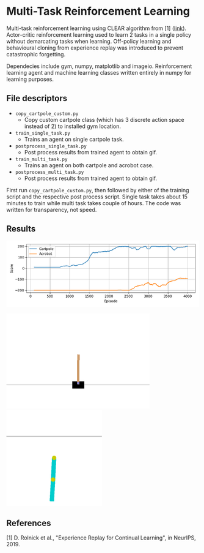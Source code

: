 # Multi-Task Reinforcement Learning
Multi-task reinforcement learning using CLEAR algorithm from \[1\] ([link](https://arxiv.org/abs/1811.11682)). Actor-critic reinforcement learning used to learn 2 tasks in a single policy without demarcating tasks when learning. Off-policy learning and behavioural cloning from experience replay was introduced to prevent catastrophic forgetting.

Dependecies include gym, numpy, matplotlib and imageio. Reinforcement learning agent and machine learning classes written entirely in numpy for learning purposes.

## File descriptors
* <code>copy_cartpole_custom.py</code>
  * Copy custom cartpole class (which has 3 discrete action space instead of 2) to installed gym location.
* <code>train_single_task.py</code>
  * Trains an agent on single cartpole task.
* <code>postprocess_single_task.py</code>
  * Post process results from trained agent to obtain gif.
* <code>train_multi_task.py</code>
  * Trains an agent on both cartpole and acrobot case.
* <code>postprocess_multi_task.py</code>
  * Post process results from trained agent to obtain gif.

First run <code>copy_cartpole_custom.py</code>, then followed by either of the training script and the respective post process script. Single task takes about 15 minutes to train while multi task takes couple of hours. The code was written for transparency, not speed.

## Results
<img src='sample_img/training_sample.png' width=600>

<img src='sample_img/cartpole_sample.gif' height=250> <img src='sample_img/acrobot_sample.gif' height=250>

## References
\[1\] D. Rolnick et al., "Experience Replay for Continual Learning", in NeurIPS, 2019.